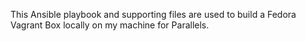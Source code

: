 This Ansible playbook and supporting files are used to build a Fedora Vagrant Box locally on my machine for Parallels.
